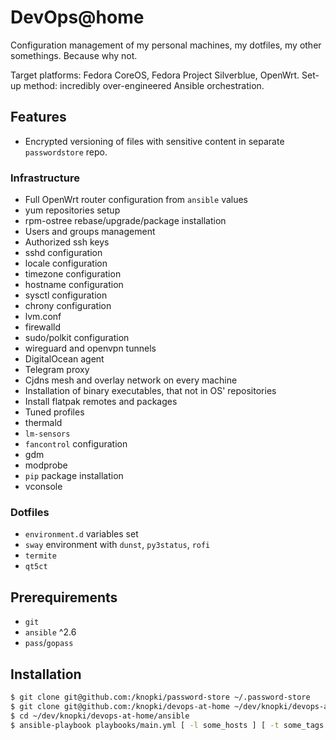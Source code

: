 # DevOps@home

Configuration management of my personal machines, my dotfiles, my other somethings. Because why not.

Target platforms: Fedora CoreOS, Fedora Project Silverblue, OpenWrt.
Set-up method: incredibly over-engineered Ansible orchestration.

## Features

* Encrypted versioning of files with sensitive content in separate `passwordstore` repo.

### Infrastructure

* Full OpenWrt router configuration from `ansible` values
* yum repositories setup
* rpm-ostree rebase/upgrade/package installation
* Users and groups management
* Authorized ssh keys
* sshd configuration
* locale configuration
* timezone configuration
* hostname configuration
* sysctl configuration
* chrony configuration
* lvm.conf
* firewalld
* sudo/polkit configuration
* wireguard and openvpn tunnels
* DigitalOcean agent
* Telegram proxy
* Cjdns mesh and overlay network on every machine
* Installation of binary executables, that not in OS' repositories
* Install flatpak remotes and packages
* Tuned profiles
* thermald
* `lm-sensors`
* `fancontrol` configuration
* gdm
* modprobe
* `pip` package installation
* vconsole

### Dotfiles

* `environment.d` variables set
* `sway` environment with `dunst`, `py3status`, `rofi`
* `termite`
* `qt5ct`

## Prerequirements

* `git`
* `ansible` ^2.6
* `pass`/`gopass`

## Installation

```bash
$ git clone git@github.com:/knopki/password-store ~/.password-store
$ git clone git@github.com:/knopki/devops-at-home ~/dev/knopki/devops-at-home
$ cd ~/dev/knopki/devops-at-home/ansible
$ ansible-playbook playbooks/main.yml [ -l some_hosts ] [ -t some_tags ]
```
